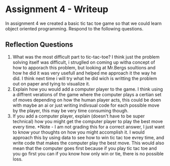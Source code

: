 # Assignment 4 - Writeup

In assignment 4 we created a basic tic tac toe game so that we could learn object oriented programming. Respond to the following questions.

## Reflection Questions

1. What was the most difficult part to tic-tac-toe?
I think just the problem solving itself was difficult, i struglled on coming up witha concept of how to apporach this problem, but looking at Mr.Bergs soultions and how he did it was very usefull and helped me approach it the way he did. I think next time i will try what he did wich is writting the problem out on paper and tying to visualize it.
2. Explain how you would add a computer player to the game.
I think using a diffrent verations of the game where the computer plays a certian set of moves depending on how the human player acts, this could be doen with maybe an ai or just writing indivsual code for each possible move by the player, this may be very time consuming though.
3. If you add a computer player, explain (doesn't have to be super technical) how you might get the computer player to play the best move every time. *Note - I am not grading this for a correct answer, I just want to know your thoughts on how you might accomplish it.
I would approach this by using data to see how to win tic tac toe evrey time, and write code that makes the computer play the best move. This would also mean that the computer goes first because if you play tic tac toe and you go first you can if you know how only win or tie, there is no possible loss.